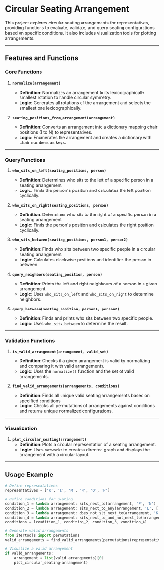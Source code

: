 # Circular Seating Arrangement

This project explores circular seating arrangements for representatives, providing functions to evaluate, validate, and query seating configurations based on specific conditions. It also includes visualization tools for plotting arrangements.

---

## Features and Functions

### **Core Functions**
1. **`normalize(arrangement)`**
   - **Definition**: Normalizes an arrangement to its lexicographically smallest rotation to handle circular symmetry.
   - **Logic**: Generates all rotations of the arrangement and selects the smallest one lexicographically.

2. **`seating_positions_from_arrangement(arrangement)`**
   - **Definition**: Converts an arrangement into a dictionary mapping chair positions (1 to N) to representatives.
   - **Logic**: Enumerates the arrangement and creates a dictionary with chair numbers as keys.

---

### **Query Functions**
1. **`who_sits_on_left(seating_positions, person)`**
   - **Definition**: Determines who sits to the left of a specific person in a seating arrangement.
   - **Logic**: Finds the person's position and calculates the left position cyclically.

2. **`who_sits_on_right(seating_positions, person)`**
   - **Definition**: Determines who sits to the right of a specific person in a seating arrangement.
   - **Logic**: Finds the person's position and calculates the right position cyclically.

3. **`who_sits_between(seating_positions, person1, person2)`**
   - **Definition**: Finds who sits between two specific people in a circular seating arrangement.
   - **Logic**: Calculates clockwise positions and identifies the person in between.

4. **`query_neighbors(seating_position, person)`**
   - **Definition**: Prints the left and right neighbours of a person in a given arrangement.
   - **Logic**: Uses `who_sits_on_left` and `who_sits_on_right` to determine neighbors.

5. **`query_between(seating_position, person1, person2)`**
   - **Definition**: Finds and prints who sits between two specific people.
   - **Logic**: Uses `who_sits_between` to determine the result.

---

### **Validation Functions**
1. **`is_valid_arrangement(arrangement, valid_set)`**
   - **Definition**: Checks if a given arrangement is valid by normalizing and comparing it with valid arrangements.
   - **Logic**: Uses the `normalize()` function and the set of valid arrangements.

2. **`find_valid_arrangements(arrangements, conditions)`**
   - **Definition**: Finds all unique valid seating arrangements based on specified conditions.
   - **Logic**: Checks all permutations of arrangements against conditions and returns unique normalized configurations.

---

### **Visualization**
1. **`plot_circular_seating(arrangement)`**
   - **Definition**: Plots a circular representation of a seating arrangement.
   - **Logic**: Uses `networkx` to create a directed graph and displays the arrangement with a circular layout.

---

## Usage Example

```python
# Define representatives
representatives = ['K', 'L', 'M', 'N', 'O', 'P']

# Define conditions for seating
condition_1 = lambda arrangement: sits_next_to(arrangement, 'P', 'N')
condition_2 = lambda arrangement: sits_next_to_any(arrangement, 'L', ['M', 'N'])
condition_3 = lambda arrangement: does_not_sit_next_to(arrangement, 'K', 'M')
condition_4 = lambda arrangement: sits_next_to_and_not_next_to(arrangement, 'O', 'P', 'M')
conditions = [condition_1, condition_2, condition_3, condition_4]

# Generate valid arrangements
from itertools import permutations
valid_arrangements = find_valid_arrangements(permutations(representatives), conditions)

# Visualize a valid arrangement
if valid_arrangements:
    arrangement = list(valid_arrangements)[0]
    plot_circular_seating(arrangement)
